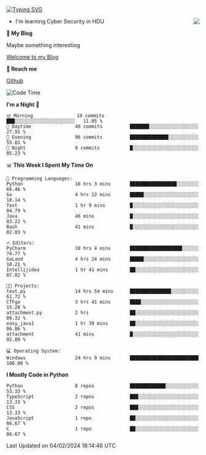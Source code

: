 [![Typing SVG](https://readme-typing-svg.herokuapp.com?font=Fira+Code&pause=1000&random=false&width=450&height=60&lines=Hello+%F0%9F%91%8B%F0%9F%8F%BB;I'm+JBNRZ)](https://git.io/typing-svg)

<a href="#">
  <img align="right" src="https://github-readme-stats.vercel.app/api?username=JBNRZ&show_icons=true&bg_color=15,f2f7fd,E0EAFC" />
</a>

- I'm learning Cyber Security in HDU

 **🌱 My Blog**

Maybe something interesting

[Welcome to my Blog](https://jbnrz.com.cn/)

 **💬 Reach me** 

[Github](https://github.com/JBNRZ)


<!--START_SECTION:waka-->
![Code Time](http://img.shields.io/badge/Code%20Time-301%20hrs%2040%20mins-blue)

**I'm a Night 🦉** 

```text
🌞 Morning                19 commits          ███░░░░░░░░░░░░░░░░░░░░░░   11.05 % 
🌆 Daytime                48 commits          ███████░░░░░░░░░░░░░░░░░░   27.91 % 
🌃 Evening                96 commits          ██████████████░░░░░░░░░░░   55.81 % 
🌙 Night                  9 commits           █░░░░░░░░░░░░░░░░░░░░░░░░   05.23 % 
```


📊 **This Week I Spent My Time On** 

```text
💬 Programming Languages: 
Python                   16 hrs 3 mins       █████████████████░░░░░░░░   66.46 % 
Go                       4 hrs 22 mins       █████░░░░░░░░░░░░░░░░░░░░   18.14 % 
Text                     1 hr 9 mins         █░░░░░░░░░░░░░░░░░░░░░░░░   04.79 % 
Java                     46 mins             █░░░░░░░░░░░░░░░░░░░░░░░░   03.22 % 
Bash                     41 mins             █░░░░░░░░░░░░░░░░░░░░░░░░   02.83 % 

🔥 Editors: 
PyCharm                  18 hrs 4 mins       ███████████████████░░░░░░   74.77 % 
GoLand                   4 hrs 24 mins       █████░░░░░░░░░░░░░░░░░░░░   18.21 % 
Intellijidea             1 hr 41 mins        ██░░░░░░░░░░░░░░░░░░░░░░░   07.02 % 

🐱‍💻 Projects: 
test.py                  14 hrs 54 mins      ███████████████░░░░░░░░░░   61.72 % 
CTFgo                    3 hrs 41 mins       ████░░░░░░░░░░░░░░░░░░░░░   15.28 % 
attachment.py            2 hrs               ██░░░░░░░░░░░░░░░░░░░░░░░   08.32 % 
easy_java1               1 hr 39 mins        ██░░░░░░░░░░░░░░░░░░░░░░░   06.86 % 
attachment               41 mins             █░░░░░░░░░░░░░░░░░░░░░░░░   02.89 % 

💻 Operating System: 
Windows                  24 hrs 9 mins       █████████████████████████   100.00 % 
```

**I Mostly Code in Python** 

```text
Python                   8 repos             █████████████░░░░░░░░░░░░   53.33 % 
TypeScript               2 repos             ███░░░░░░░░░░░░░░░░░░░░░░   13.33 % 
CSS                      2 repos             ███░░░░░░░░░░░░░░░░░░░░░░   13.33 % 
JavaScript               1 repo              ██░░░░░░░░░░░░░░░░░░░░░░░   06.67 % 
C                        1 repo              ██░░░░░░░░░░░░░░░░░░░░░░░   06.67 % 
```




 Last Updated on 04/02/2024 18:14:46 UTC
<!--END_SECTION:waka-->
